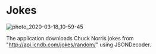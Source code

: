 # Jokes
![photo_2020-03-18_10-59-45](https://user-images.githubusercontent.com/14076206/76938562-e1ab2a00-6907-11ea-8103-2befa382dc7d.jpg)

The application downloads Chuck Norris jokes from "http://api.icndb.com/jokes/random/" using JSONDecoder.

